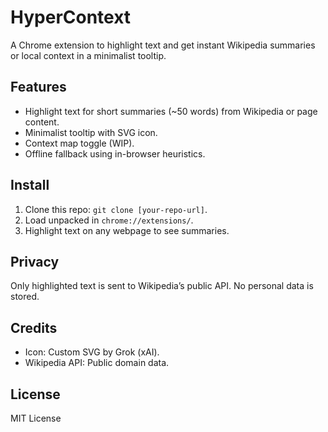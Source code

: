 # HyperContext
 A Chrome extension to highlight text and get instant Wikipedia summaries or local context in a minimalist tooltip.

 ## Features
 - Highlight text for short summaries (~50 words) from Wikipedia or page content.
 - Minimalist tooltip with SVG icon.
 - Context map toggle (WIP).
 - Offline fallback using in-browser heuristics.

 ## Install
 1. Clone this repo: `git clone [your-repo-url]`.
 2. Load unpacked in `chrome://extensions/`.
 3. Highlight text on any webpage to see summaries.

 ## Privacy
 Only highlighted text is sent to Wikipedia’s public API. No personal data is stored.

 ## Credits
 - Icon: Custom SVG by Grok (xAI).
 - Wikipedia API: Public domain data.

 ## License
 MIT License

